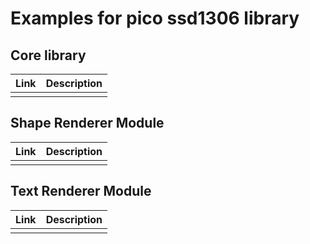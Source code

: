 # Examples for pico ssd1306 library

## Core library
| Link         | Description |
|--------------|-------------|
|              |             |

## Shape Renderer Module
| Link         | Description |
|--------------|-------------|
|              |             |


## Text Renderer Module
| Link         | Description |
|--------------|-------------|
|              |             |
